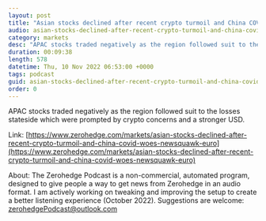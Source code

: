 ```yaml
---
layout: post
title: "Asian stocks declined after recent crypto turmoil and China COVID woes - Newsquawk Euro Market Open"
audio: asian-stocks-declined-after-recent-crypto-turmoil-and-china-covid-woes-newsquawk-euro-0
category: markets
desc: "APAC stocks traded negatively as the region followed suit to the losses stateside which were prompted by crypto concerns and a stronger USD."
duration: 00:09:38
length: 578
datetime: Thu, 10 Nov 2022 06:53:00 +0000
tags: podcast
guid: asian-stocks-declined-after-recent-crypto-turmoil-and-china-covid-woes-newsquawk-euro-0
order: 0
---
```

APAC stocks traded negatively as the region followed suit to the losses stateside which were prompted by crypto concerns and a stronger USD.

Link: [https://www.zerohedge.com/markets/asian-stocks-declined-after-recent-crypto-turmoil-and-china-covid-woes-newsquawk-euro](https://www.zerohedge.com/markets/asian-stocks-declined-after-recent-crypto-turmoil-and-china-covid-woes-newsquawk-euro)

About: The Zerohedge Podcast is a non-commercial, automated program, designed to give people a way to get news from Zerohedge in an audio format.  I am actively working on tweaking and improving the setup to create a better listening experience (October 2022).  Suggestions are welcome: [zerohedgePodcast@outlook.com](mailto:zerohedgePodcast@outlook.com)
